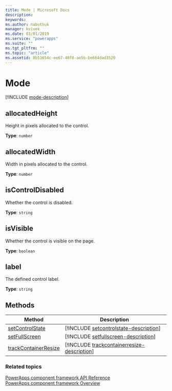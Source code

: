 ```yaml
---
title: Mode | Microsoft Docs
description: 
keywords:
ms.author: nabuthuk
manager: kvivek
ms.date: 03/01/2019
ms.service: "powerapps"
ms.suite: ""
ms.tgt_pltfrm: ""
ms.topic: "article"
ms.assetid: 8b51654c-ee67-40f8-ae5b-be684dad3520
---
```


# Mode

[!INCLUDE [mode-description](includes/mode-description.md)]

## allocatedHeight

Height in pixels allocated to the control.

**Type**: `number`

## allocatedWidth

Width in pixels allocated to the control.

**Type**: `number`

## isControlDisabled

Whether the control is disabled.

**Type**: `string`

## isVisible

Whether the control is visible on the page.

**Type**: `boolean`

## label

The defined control label.

**Type**: `string`

## Methods

|Method | Description | 
| ------------- |-------------|
|[setControlState](mode/setcontrolstate.md)|[!INCLUDE [setcontrolstate-description](mode/includes/setcontrolstate-description.md)]|
|[setFullScreen](mode/setfullscreen.md)|[!INCLUDE [setfullscreen-description](mode/includes/setfullscreen-description.md)]|
|[trackContainerResize](mode/trackcontainerresize.md)|[!INCLUDE [trackcontainerresize-description](mode/includes/trackcontainerresize-description.md)]|


### Related topics

[PowerApps component framework API Reference](../reference/index.md)<br/>
[PowerApps component framework Overview](../overview.md)